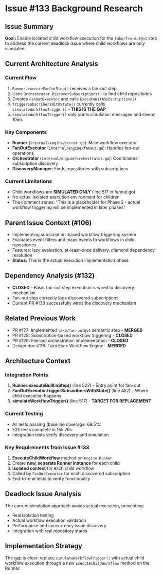 # Issue #133 Background Research

## Issue Summary
**Goal:** Enable isolated child workflow execution for the `tako/fan-out@v1` step to address the current deadlock issue where child workflows are only simulated.

## Current Architecture Analysis

### Current Flow
1. `Runner.executeFanOutStep()` receives a fan-out step
2. Uses `Orchestrator.DiscoverSubscriptions()` to find child repositories
3. Creates `FanOutExecutor` and calls `ExecuteWithSubscriptions()`
4. `triggerSubscribersWithState()` currently calls `simulateWorkflowTrigger()` - **THIS IS THE GAP**
5. `simulateWorkflowTrigger()` only prints simulation messages and sleeps 10ms

### Key Components
- **Runner** (`internal/engine/runner.go`): Main workflow executor
- **FanOutExecutor** (`internal/engine/fanout.go`): Handles fan-out operations  
- **Orchestrator** (`internal/engine/orchestrator.go`): Coordinates subscription discovery
- **DiscoveryManager**: Finds repositories with subscriptions

### Current Limitations
- Child workflows are **SIMULATED ONLY** (line 517 in fanout.go)
- No actual isolated execution environment for children
- The comment states: "This is a placeholder for Phase 2 - actual workflow triggering will be implemented in later phases"

## Parent Issue Context (#106)
- Implementing subscription-based workflow triggering system
- Evaluates event filters and maps events to workflows in child repositories
- Features: lazy evaluation, at-least-once delivery, diamond dependency resolution
- **Status:** This is the actual execution implementation phase

## Dependency Analysis (#132)
- **CLOSED** - Basic fan-out step execution is wired to discovery mechanism
- Fan-out step correctly logs discovered subscriptions
- Current PR #138 successfully wires the discovery mechanism

## Related Previous Work
- PR #127: Implemented `tako/fan-out@v1` semantic step - **MERGED**
- PR #128: Subscription-based workflow triggering - **CLOSED** 
- PR #126: Fan-out orchestration implementation - **CLOSED**
- Design doc #116: Tako Exec Workflow Engine - **MERGED**

## Architecture Context

### Integration Points
1. **Runner.executeBuiltinStep()** (line 522) - Entry point for fan-out
2. **FanOutExecutor.triggerSubscribersWithState()** (line 452) - Where child execution happens
3. **simulateWorkflowTrigger()** (line 517) - **TARGET FOR REPLACEMENT**

### Current Testing
- All tests passing (baseline coverage: 69.5%)
- E2E tests complete in 155.76s
- Integration tests verify discovery and simulation

### Key Requirements from Issue #133
1. **ExecuteChildWorkflow** method on `engine.Runner`
2. Create **new, separate Runner instance** for each child
3. **Isolated context** for each child workflow
4. Called by `FanOutExecutor` for each discovered subscription
5. End-to-end tests to verify functionality

## Deadlock Issue Analysis
The current simulation approach avoids actual execution, preventing:
- Real isolation testing
- Actual workflow execution validation  
- Performance and concurrency issue discovery
- Integration with real repository states

## Implementation Strategy
The gap is clear: replace `simulateWorkflowTrigger()` with actual child workflow execution through a new `ExecuteChildWorkflow` method on the Runner.